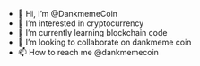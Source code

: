 - 👋 Hi, I’m @DankmemeCoin
- 👀 I’m interested in cryptocurrency
- 🌱 I’m currently learning blockchain code
- 💞️ I’m looking to collaborate on dankmeme coin
- 📫 How to reach me @dankmemecoin

<!---
DankmemeCoin/DankmemeCoin is a ✨ special ✨ repository because its `README.md` (this file) appears on your GitHub profile.
You can click the Preview link to take a look at your changes.
--->
